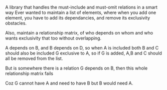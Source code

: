 A library that handles the must-include and must-omit relations in a smart way
Ever wanted to maintain a list of elements, where when you add one element,
you have to add its dependancies, and remove its exclusivity obstacles.

Also, maintain a relationship matrix, of who depends on whom and who wants exclusivity
that too without overlapping.

A depends on B, and B depends on D, so when A is included both B and C should also be included
G exclusive to A, so if G is added, A,B and C should all be removed from the list.

But is somewhere there is a relation G depends on B, then this whole relationship matrix fails

Coz G cannot have A and need to have B but B would need A.
